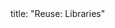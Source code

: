 <frontmatter>
title: "Reuse: Libraries"
</frontmatter>

<include src="container-inPage-asFlat.md" boilerplate />